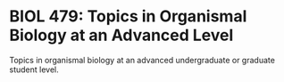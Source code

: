 # BIOL 479: Topics in Organismal Biology at an Advanced Level

Topics in organismal biology at an advanced undergraduate or graduate student level.